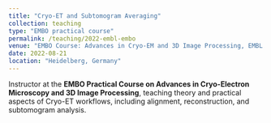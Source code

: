 ```yaml
---
title: "Cryo-ET and Subtomogram Averaging"
collection: teaching
type: "EMBO practical course"
permalink: /teaching/2022-embl-embo
venue: "EMBO Course: Advances in Cryo-EM and 3D Image Processing, EMBL Heidelberg"
date: 2022-08-21
location: "Heidelberg, Germany"
---
```


Instructor at the **EMBO Practical Course on Advances in Cryo-Electron Microscopy and 3D Image Processing**, teaching theory and practical aspects of Cryo-ET workflows, including alignment, reconstruction, and subtomogram analysis.
